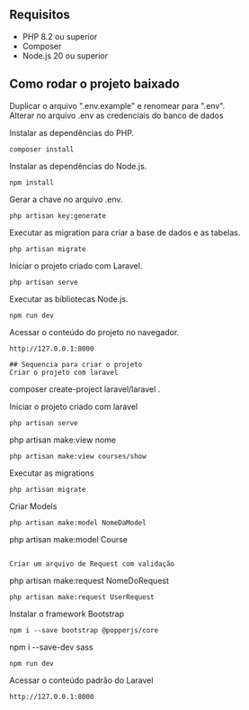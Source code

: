 ## Requisitos

* PHP 8.2 ou superior
* Composer
* Node.js 20 ou superior
  
## Como rodar o projeto baixado

Duplicar o arquivo ".env.example" e renomear para ".env".<br>
Alterar no arquivo .env as credenciais do banco de dados<br>

Instalar as dependências do PHP.
```
composer install
```

Instalar as dependências do Node.js.
```
npm install
```

Gerar a chave no arquivo .env.
```
php artisan key:generate
```

Executar as migration para criar a base de dados e as tabelas.
```
php artisan migrate
```

Iniciar o projeto criado com Laravel.
```
php artisan serve
```

Executar as bibliotecas Node.js.
```
npm run dev
```

Acessar o conteúdo do projeto no navegador.
```
http://127.0.0.1:8000

## Sequencia para criar o projeto
Criar o projeto com laravel
```
composer create-project laravel/laravel .

Iniciar o projeto criado com laravel
```
php artisan serve
```
php artisan make:view nome
```
php artisan make:view courses/show
```

Executar as migrations
```
php artisan migrate
```

Criar Models
```
php artisan make:model NomeDaModel
```
php artisan make:model Course
```

Criar um arquivo de Request com validação
```
php artisan make:request NomeDoRequest
```
php artisan make:request UserRequest
```
Instalar o framework Bootstrap
```
npm i --save bootstrap @popperjs/core
```
npm i --save-dev sass
```
npm run dev
```

Acessar o conteúdo padrão do Laravel
```
http://127.0.0.1:8000
